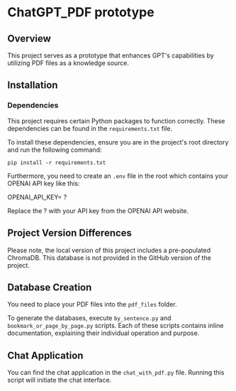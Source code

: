 # ChatGPT_PDF prototype

## Overview
This project serves as a prototype that enhances GPT's capabilities by utilizing PDF files as a knowledge source.

## Installation

### Dependencies
This project requires certain Python packages to function correctly. These dependencies can be found in the `requirements.txt` file.

To install these dependencies, ensure you are in the project's root directory and run the following command:

`pip install -r requirements.txt`

Furthermore, you need to create an `.env` file in the root which contains your OPENAI API key like this:

OPENAI_API_KEY= ?

Replace the ? with your API key from the OPENAI API website.
## Project Version Differences
Please note, the local version of this project includes a pre-populated ChromaDB. This database is not provided in the GitHub version of the project.

## Database Creation

You need to place your PDF files into the `pdf_files` folder.

To generate the databases, execute `by_sentence.py` and `bookmark_or_page_by_page.py` scripts. Each of these scripts contains inline documentation, explaining their individual operation and purpose.

## Chat Application

You can find the chat application in the `chat_with_pdf.py` file. Running this script will initiate the chat interface.

